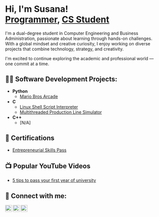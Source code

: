 <h1>
Hi, I'm Susana! 
<br/>
<a href="https://github.com/Susana-Ye">Programmer</a>, 
<a href="https://www.linkedin.com/in/susana-ye-zhan-655a28240">CS Student</a>
</h1>

I'm a dual-degree student in Computer Engineering and Business Administration, passionate about learning through hands-on challenges.
With a global mindset and creative curiosity, I enjoy working on diverse projects that combine technology, strategy, and creativity.

I'm excited to continue exploring the academic and professional world — one commit at a time.

<h2>👨‍💻 Software Development Projects:</h2>

- <b>Python</b>
  - [Mario Bros Arcade](https://github.com/Susana-Ye/MarioBrosArcade)
- <b>C</b>
  - [Linux Shell Script Interpreter](https://github.com/Susana-Ye/ShellScriptInterpreter)
  - [Multithreaded Production Line Simulator](https://github.com/Susana-Ye/FactoryManager)
- <b>C++</b>
  - [N/A]

<h2>📄 Certifications</h2>

- [Entrepreneurial Skills Pass](https://drive.google.com/file/d/1rLJYR43ndE62oZtjNGPFNJuOOVbUjbPR/view?usp=sharing)

  
<h2>📺 Popular YouTube Videos</h2>

- [5 tips to pass your first year of university](https://youtu.be/s9DJnbUPFn4?si=wScm7k-f419zxFFc)

<h2> 🤳 Connect with me:</h2>

[<img align="left" alt="SusanaYe | YouTube" width="22px" src="https://cdn.jsdelivr.net/npm/simple-icons@v3/icons/youtube.svg" />][youtube]
[<img align="left" alt="SusanaYe | LinkedIn" width="22px" src="https://cdn.jsdelivr.net/npm/simple-icons@v3/icons/linkedin.svg" />][linkedin]
[<img align="left" alt="SusanaYe | Instagram" width="22px" src="https://cdn.jsdelivr.net/npm/simple-icons@v3/icons/instagram.svg" />][instagram]

[youtube]: https://www.youtube.com/@susana_ye
[instagram]: https://www.instagram.com/susanayyz
[linkedin]: https://www.linkedin.com/in/susana-ye-zhan-655a28240

<!--
**Susana-Ye/Susana-Ye** is a ✨ _special_ ✨ repository because its `README.md` (this file) appears on your GitHub profile.

Here are some ideas to get you started:

- 🔭 I’m currently working on ...
- 🌱 I’m currently learning ...
- 👯 I’m looking to collaborate on ...
- 🤔 I’m looking for help with ...
- 💬 Ask me about ...
- 📫 How to reach me: ...
- 😄 Pronouns: ...
- ⚡ Fun fact: ...
-->
